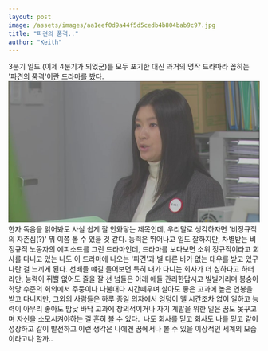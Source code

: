 ```yaml
---
layout: post
image: /assets/images/aa1eef0d9a44f5d5cedb4b804bab9c97.jpg
title: "파견의 품격.."
author: "Keith"
---
```


3분기 일드 (이제 4분기가 되었군)를 모두 포기한 대신 과거의 명작 드라마라 꼽히는 '파견의 품격'이란 드라마를 봤다.
![image](/assets/images/aa1eef0d9a44f5d5cedb4b804bab9c97.jpg)
한자 독음을 읽어봐도 사실 쉽게 잘 안와닿는 제목인데, 우리말로 생각하자면 '비정규직의 자존심(?)' 뭐 이쯤 볼 수 있을 것 같다.
능력은 뛰어나고 일도 잘하지만, 차별받는 비정규직 노동자의 에피소드를 그린 드라마인데, 드라마를 보다보면 소위 정규직이라고 회사를 다니고 있는 나도 이 드라마에 나오는 '파견'과 별 다른 바가 없는 대우를 받고 있구나란 걸 느끼게 된다.
선배들 얘길 들어보면 특히 내가 다니는 회사가 더 심하다고 하더라만, 능력이 쥐뿔 없어도 줄을 잘 선 넘들은 아래 애들 관리한답시고 빌빌거리며 봉숭아학당 수준의 회의에서 주둥이나 나불대다 시간떼우며 살아도 좋은 고과에 높은 연봉을 받고 다니지만, 그외의 사람들은 하루 종일 의자에서 엉덩이 뗄 시간조차 없이 일하고 능력이 아무리 좋아도 밤낮 바닥 고과에 창의적이거나 자기 계발을 위한 일은 꿈도 못꾸고며 자신을 소모시켜야하는 걸 흔히 볼 수 있다. 
나도 회사를 믿고 회사도 나를 믿고 같이 성장하고 같이 발전하고 이런 생각은 나에겐 꿈에서나 볼 수 있을 이상적인 세계의 모습이라고나 할까..

